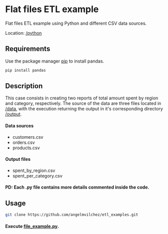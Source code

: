 # Flat files ETL example

Flat files ETL example using Python and different CSV data sources.

Location: [/python](/python)

## Requirements

Use the package manager [pip](https://pip.pypa.io/en/stable/) to install pandas.

```bash
pip install pandas
```

## Description

This case consists in creating two reports of total amount spent by region and category, respectively. The source of the data are three files located in [/data](/data), with the execution returning the output in it's corresponding directory [/output](/output).

#### Data sources
- customers.csv
- orders.csv
- products.csv

#### Output files
- spent_by_region.csv
- spent_per_category.csv

#### PD: Each .py file contains more details commented inside the code.

## Usage

```bash
git clone https://github.com/angelmvilchez/etl_examples.git
```

#### Execute [file_example.py](/python/file_example.py).

